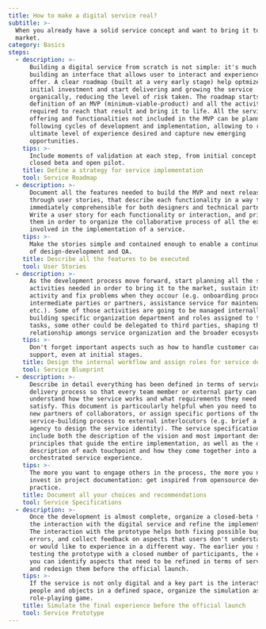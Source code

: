 ```yaml
---
title: How to make a digital service real?
subtitle: >-
  When you already have a solid service concept and want to bring it to the
  market.
category: Basics
steps:
  - description: >-
      Building a digital service from scratch is not simple: it's much more than
      building an interface that allows user to interact and experience what you
      offer. A clear roadmap (built at a very early stage) help optmize the
      initial investment and start delivering and growing the service
      organically, reducing the level of risk taken. The roadmap starts with the
      definition of an MVP (minimum-viable-product) and all the activities
      required to reach that result and bring it to life. All the service
      offering and functionalities not included in the MVP can be planned for
      following cycles of development and implementation, allowing to reach the
      ultimate level of experience desired and capture new emerging
      opportunities.
    tips: >-
      Include moments of validation at each step, from initial concept test to
      closed beta and open pilot.
    title: Define a strategy for service implementation
    tool: Service Roadmap
  - description: >-
      Document all the features needed to build the MVP and next releases
      through user stories, that describe each functionality in a way that is
      immediately comprehensible for both designers and technical partners.
      Write a user story for each functionality or interaction, and prioritize
      them in order to organize the collaborative process of all the experts
      involved in the implementation of a service.
    tips: >-
      Make the stories simple and contained enough to enable a continuous cycle
      of design-development and QA.
    title: Describe all the features to be executed
    tool: User Stories
  - description: >-
      As the development process move forward, start planning all the steps and
      activities needed in order to bring it to the market, sustain its regular
      activity and fix problems when they occour (e.g. onboarding processes for
      intermediate parties or partners, assistance service for maintenance,
      etc.). Some of those activities are going to be managed internally,
      building specific organization department and roles assigned to those
      tasks, some other could be delegated to third parties, shaping the
      relationship amongs service organization and the broader ecosystem.
    tips: >-
      Don't forget important aspects such as how to handle customer care and
      support, even at initial stages.
    title: Design the internal workflow and assign roles for service delivery
    tool: Service Blueprint
  - description: >-
      Describe in detail everything has been defined in terms of service
      delivery process so that every team member or external party can
      understand how the service works and what requirements they need to
      satisfy. This document is particoularly helpful when you need to onboard
      new partners of collaborators, or assign specific portions of the
      service-building process to external interlocutors (e.g. brief a brand
      agency to design the service identity). The service specifications usually
      include both the description of the vision and most important design
      principles that guide the entire implementation, as well as the detailed
      description of each touchpoint and how they come together into a single
      orchestrated service experience.
    tips: >-
      The more you want to engage others in the process, the more you need to
      invest in project documentation: get inspired from opensource development
      practice.
    title: Document all your choices and recommendations
    tool: Service Specifications
  - description: >-
      Once the development is almost complete, organize a closed-beta to test
      the interaction with the digital service and refine the implementation.
      The interaction with the prototype helps both fixing possible bugs and
      errors, and collect feedback on aspects that users don't understand well
      or would like to experience in a different way. The earlier you start
      testing the prototype with a closed number of participants, the earlier
      you can identify aspects that need to be refined in terms of service model
      and redesign them before the official launch.
    tips: >-
      If the service is not only digital and a key part is the interaction among
      people and objects in a defined space, organize the simulation as a big
      role-playing game.
    title: Simulate the final experience before the official launch
    tool: Service Prototype
---
```


